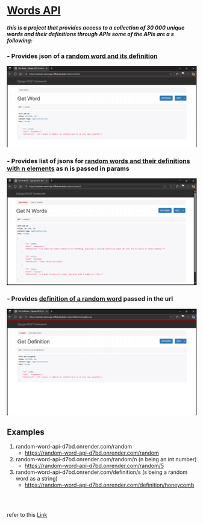 # [Words API](https://random-word-api-d7bd.onrender.com/)

#### *this is a project that provides access to a collection of 30 000 unique words and their definitions through APIs some of the APIs are a s following:* ####
### - Provides json of a [random word and its definition ](https://random-word-api-d7bd.onrender.com/random/) ###
![randomAPI](https://github.com/v1mbi/random_word_api/blob/ea4f800978ee786ec13b4711084ee0f95ce9a3e5/ReadMe%20Images/randoms.png) 
### - Provides list of jsons for [random words and their definitions with n elements](https://random-word-api-d7bd.onrender.com/random/3/) as n is passed in params ###
![ListRandom](https://github.com/v1mbi/random_word_api/blob/ea4f800978ee786ec13b4711084ee0f95ce9a3e5/ReadMe%20Images/get_list_of_randoms.png)
### - Provides [definition of a random word](https://random-word-api-d7bd.onrender.com/) passed in the url ###
![DefinitionRandom](https://github.com/v1mbi/random_word_api/blob/ea4f800978ee786ec13b4711084ee0f95ce9a3e5/ReadMe%20Images/definitions_randoms.png)
<br>

## Examples
1. random-word-api-d7bd.onrender.com/random
   - https://random-word-api-d7bd.onrender.com/random
2. random-word-api-d7bd.onrender.com/random/n (n being an int number)
   - https://random-word-api-d7bd.onrender.com/random/5
3. random-word-api-d7bd.onrender.com/definition/s (s being a random word as a string)
   - https://random-word-api-d7bd.onrender.com/definition/honeycomb
  
<br>
<br>

refer to this [Link](https://random-word-api-d7bd.onrender.com)

